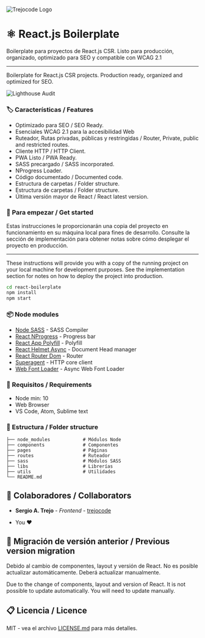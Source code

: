 ![Trejocode Logo](https://res.cloudinary.com/trejocode/image/upload/v1586298449/Trejocode/logo_t0otlj.png)

# ⚛️ React.js Boilerplate
Boilerplate para proyectos de React.js CSR. Listo para producción, organizado, optimizado para SEO y compatible con WCAG 2.1

------------


Boilerplate for React.js CSR projects. Production ready, organized and optimized for SEO.

![Lighthouse Audit](https://res.cloudinary.com/trejocode/image/upload/v1590290688/Screens/100_tjsyob.png)

### 🏷️ Características / Features
- Optimizado para SEO / SEO Ready.
- Esenciales WCAG 2.1 para la accesibilidad Web
- Ruteador, Rutas privadas, públicas y restringidas / Router, Private, public and restricted routes.
- Cliente HTTP / HTTP Client.
- PWA Listo / PWA Ready.
- SASS precargado / SASS incorporated.
- NProgress Loader.
- Código documentado / Documented code.
- Estructura de carpetas / Folder structure.
- Estructura de carpetas / Folder structure.
- Última versión mayor de React / React latest version.

### 🚀 Para empezar / Get started
Estas instrucciones le proporcionarán una copia del proyecto en funcionamiento en su máquina local para fines de desarrollo. Consulte la sección de implementación para obtener notas sobre cómo desplegar el proyecto en producción.

------------

These instructions will provide you with a copy of the running project on your local machine for development purposes. See the implementation section for notes on how to deploy the project into production.

```bash
cd react-boilerplate
npm install
npm start
```


### 📦 Node modules
* [Node SASS](https://github.com/sass/node-sass) - SASS Compiler
* [React NProgress](https://github.com/tanem/react-nprogress) - Progress bar
* [React App Polyfill](https://www.npmjs.com/package/react-app-polyfill) - Polyfill
* [React Helmet Async](https://www.npmjs.com/package/react-helmet-async) - Document Head manager
* [React Router Dom](https://www.npmjs.com/package/react-router-dom) - Router
* [Superagent](https://github.com/visionmedia/superagent) - HTTP core client
* [Web Font Loader](https://github.com/typekit/webfontloader) - Async Web Font Loader

### 📐 Requisitos / Requirements
- Node min: 10
- Web Browser
- VS Code, Atom, Sublime text

### 📁 Estructura / Folder structure
	├── node_modules            # Módulos Node
    ├── components              # Componentes
    ├── pages                   # Páginas
	├── routes                  # Ruteador
    ├── sass                    # Módulos SASS
    ├── libs                    # Librerías
	├── utils                   # Utilidades
    └── README.md

## 🤝 Colaboradores / Collaborators

* **Sergio A. Trejo** - *Frontend* - [trejocode](https://github.com/trejocode)
- You ❤

## 📕 Migración de versión anterior / Previous version migration

Debido al cambio de componentes, layout y versión de React. No es posible actualizar automáticamente. Deberá actualizar manualmente.

Due to the change of components, layout and version of React. It is not possible to update automatically. You will need to update manually.

## 📋 Licencia / Licence

MIT - vea el archivo [LICENSE.md](LICENSE.md) para más detalles.
